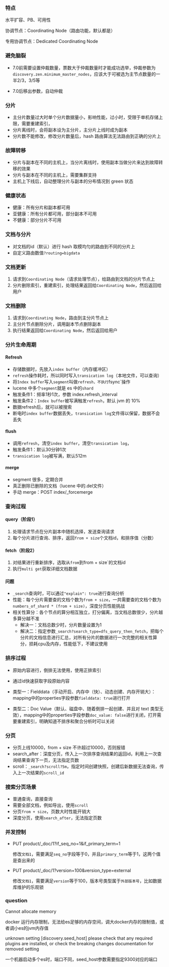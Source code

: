 ### 特点

水平扩容、PB、可用性

协调节点：Coordinating Node（路由功能，默认都是）

专用协调节点：Dedicated Coordinating Node

### 避免脑裂

- 7.0前需要设置仲裁数量，票数大于仲裁数量时才能成功选举，仲裁参数为`discovery.zen.minimum_master_nodes`，应该大于可被选为主节点数量的一半2/3，3/5等

- 7.0后移出参数，自动仲裁

### 分片

- 主分片数量过大时单个分片数据量小，影响性能，过小时，受限于单机存储上限，需要重建索引，
- 分片离线时，会将副本设为主分片，主分片上线时成为副本
- 分片数不能修改，修改分片数量后，hash 路由算法无法路由到正确的分片上

### 故障转移

- 分片与副本在不同的主机上，当分片离线时，使用副本当做分片来达到故障转移的效果
- 分片与副本在不同的主机上，需要集群支持
- 主机上下线后，自动整理分片与副本的分布情况到 green 状态

### 健康状态

- 健康：所有分片和副本都可用
- 亚健康：所有分片都可用，部分副本不可用
- 不健康：部分分片不可用

### 文档与分片

- 对文档的id（默认）进行 hash 取模均匀的路由到不同的分片上
- 自定义路由数值`?routing=bigdata`

### 文档更新

1. 请求到`Coordinating Node`（请求处理节点），给路由到文档的分片节点上
2. 分片删除索引，重建索引，处理结果返回给`Coordinating Node`，然后返回给用户

### 文档删除

1. 请求到`Coordinating Node`，路由到主分片节点上
2. 主分片节点删除分片，调用副本节点删除副本
3. 执行结果返回给`Coordinating Node`，然后返回给用户

### 分片生命周期

#### Refresh

- 存储数据时，先放入`index buffer`（内存缓冲区）
- `refresh`操作耗时，所以同时写入`transication log`（本地文件，可以查询）
- 将`Index buffer`写入`segment`叫做`refresh，不执行`fsync`操作
- lucene 中多个`segment`就是 es 中的`shard`
- 触发条件1：频率1秒1次，参数 index.refresh_interval
- 触发条件2：`Index buffer`被写满触发`refresh`，默认 jvm 的 10%
- 数据refresh后，就可以被搜索
- 断电时`index buffer`数据丢失，`transication log`文件得以保留，数据不会丢失

#### flush

- 调用`refresh`，清空`index buffer`，清空`transication log`，
- 触发条件1：默认30分钟1次
- `transication log`被写满，默认512m

#### merge

- segment 很多，定期合并
- 真正删除已删除的文档（lucene 中的.del文件）
- 手动 merge：POST index/_forcemerge



### 查询过程

#### query（阶段1）

1. 处理请求节点在分片副本中随机选择，发送查询请求
2. 每个分片进行查询、排序，返回`from + size`个文档id，和排序值（分数）

#### fetch（阶段2）

1. 对结果进行重新排序，选取从`from`到from + size`的文档id
2. 执行`multi get`获取详细文档数据

#### 问题

- `_search`查询时，可以通过`"explain": true`进行查询分析
- 性能：每个分片需要查的文档个数为`from + size`，一共需要查的文档个数为`numbers_of_shard * (from + size)`，深度分页性能挑战
- 相关性算分：各个节点的算分相互独立，打分偏离，当文档总数很少，分片越多算分越不准
  - 解决一：文档总数少时，分片数量设置为1
  - 解决二：指定参数`_search?search_type=dfs_query_then_fetch`，把每个分片的文档信息进行汇总，对所有分片的数据进行一次完整的相关性算分，损耗cpu及内存，性能低下，不建议使用

### 排序过程

- 原始内容进行，倒排无法使用，使用正排索引

- 通过id快速获取字段原始内容

- 类型一：Fielddata（手动开启、内存中（快）、动态创建、内存开销大）：mapping中的properties字段参数`fielddata: true`进行打开

- 类型二：Doc Value（默认、磁盘中、随着倒排一起创建、并且对 text 类型无效），mapping中的properties字段参数`doc_value: false`进行关闭，打开需要重建索引，明确知道不排序和聚合分析时可以关闭  


### 分页

- 分页上线10000，from + size 不许超过10000，否则报错
- search_after：深度分页，传入上一次排序查询结果的返回id，利用上一次查询结果查询下一页，无法指定页数
- scroll：`_search?scroll?5m`，指定时间创建快照，创建后新数据无法查询，传入上一次结果的`scroll_id`

### 搜索分页场景

- 普通查询，直接查询
- 需要全部文档，例如导出，使用`scroll`
- 分页`from + size`，页数大时性能开销大
- 深度分页，使用`search_after`，无法指定页数

### 并发控制

- PUT product/_doc/1?if_seq_no=1&if_primary_term=1

  修改`文档1`，需要满足`seq_no`字段等于0，并且`primary_term`等于1，这两个值是查出来的

- PUT product/_doc/1?version=100&version_type=external

  修改`文档1`，需要满足`version`等于100，版本号类型属于`外部版本号`，比如数据库维护的乐观锁

### question

Cannot allocate memory

docker 运行内存限制，无法给es足够的内存空间，调大docker内存的限制值，或者调小es的jvm内存值

unknown setting [discovery.seed_host] please check that any required plugins are installed, or check the breaking changes documentation for removed setting

一个机器启动多个es时，端口不同，seed_host参数需要指定9300对应的端口

